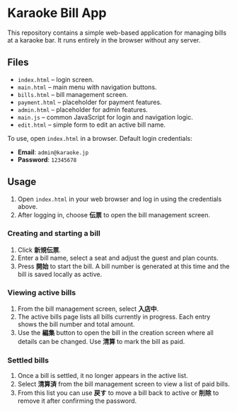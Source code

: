 # Karaoke Bill App

This repository contains a simple web-based application for managing bills at a karaoke bar. It runs entirely in the browser without any server.

## Files
- `index.html` – login screen.
- `main.html` – main menu with navigation buttons.
- `bills.html` – bill management screen.
- `payment.html` – placeholder for payment features.
- `admin.html` – placeholder for admin features.
- `main.js` – common JavaScript for login and navigation logic.
- `edit.html` – simple form to edit an active bill name.

To use, open `index.html` in a browser. Default login credentials:
- **Email**: `admin@karaoke.jp`
- **Password**: `12345678`

## Usage

1. Open `index.html` in your web browser and log in using the credentials above.
2. After logging in, choose **伝票** to open the bill management screen.

### Creating and starting a bill

1. Click **新規伝票**.
2. Enter a bill name, select a seat and adjust the guest and plan counts.
3. Press **開始** to start the bill. A bill number is generated at this time and the bill is saved locally as active.

### Viewing active bills

1. From the bill management screen, select **入店中**.
2. The active bills page lists all bills currently in progress. Each entry shows the bill number and total amount.
3. Use the **編集** button to open the bill in the creation screen where all details can be changed. Use **清算** to mark the bill as paid.

### Settled bills

1. Once a bill is settled, it no longer appears in the active list.
2. Select **清算済** from the bill management screen to view a list of paid bills.
3. From this list you can use **戻す** to move a bill back to active or **削除** to remove it after confirming the password.
